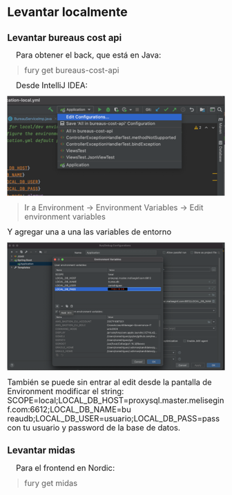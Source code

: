 # Levantar localmente

## Levantar bureaus cost api

<font size = 4> &nbsp;&nbsp;&nbsp; Para obtener el back, que está en Java: </font>

> <font size = 4> fury get bureaus-cost-api </font>

<font size = 4> &nbsp;&nbsp;&nbsp; Desde IntelliJ IDEA:</font>

![admin-image-2](./img/backend-local-1.png ':size=80%')

> <font size = 4> Ir a Environment -> Environment Variables -> Edit environment variables </font>

<font size = 4> Y agregar una a una las variables de entorno </font>

![admin-image-2](./img/backend-local-2.png ':size=100%')

<font size = 4>  También se puede sin entrar al edit desde la pantalla de Environment modificar el string:
SCOPE=local;LOCAL_DB_HOST=proxysql.master.meliseginf.com:6612;LOCAL_DB_NAME=bu reaudb;LOCAL_DB_USER=usuario;LOCAL_DB_PASS=pass con tu usuario y password de la base de datos. </font>

## Levantar midas

<font size = 4>&nbsp;&nbsp;&nbsp; Para el frontend en Nordic: </font>

> <font size = 4> fury get midas </font>
